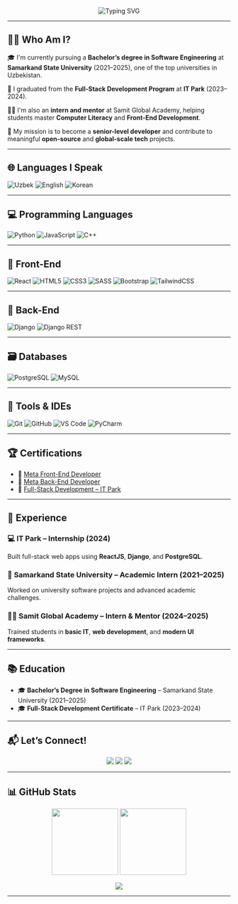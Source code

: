 <!-- Header -->
<p align="center">
  <img src="https://readme-typing-svg.demolab.com?font=Fira+Code&duration=4000&pause=1000&color=00BFFF&width=600&lines=Assalomu+alaikum!+I'm+Elmurod+Azodov;Full-Stack+Developer;ReactJS+%7C+Django+%7C+PostgreSQL;Software+Engineer+from+Uzbekistan;Let's+Build+the+Future!" alt="Typing SVG" />
</p>



---

## 👨‍🎓 Who Am I?

🎓 I'm currently pursuing a **Bachelor’s degree in Software Engineering** at **Samarkand State University** (2021–2025), one of the top universities in Uzbekistan.

🚀 I graduated from the **Full-Stack Development Program** at **IT Park** (2023–2024).

🧑‍🏫 I'm also an **intern and mentor** at Samit Global Academy, helping students master **Computer Literacy** and **Front-End Development**.

🌟 My mission is to become a **senior-level developer** and contribute to meaningful **open-source** and **global-scale tech** projects.

---

## 🌐 Languages I Speak

![Uzbek](https://img.shields.io/badge/O'zbek-Ona_til-lightgrey?style=flat-square&logo=googletranslate)
![English](https://img.shields.io/badge/English-A2-blue?style=flat-square&logo=bookstack)
![Korean](https://img.shields.io/badge/Korean-TOPIK%20I%20(Level%202)-brightgreen?style=flat-square&logo=academia)

---

## 💻 Programming Languages

![Python](https://img.shields.io/badge/-Python-3776AB?style=for-the-badge&logo=python)
![JavaScript](https://img.shields.io/badge/-JavaScript-F7DF1E?style=for-the-badge&logo=javascript)
![C++](https://img.shields.io/badge/-C++-00599C?style=for-the-badge&logo=cplusplus)

---

## 🎨 Front-End

![React](https://img.shields.io/badge/-React-20232A?style=for-the-badge&logo=react)
![HTML5](https://img.shields.io/badge/-HTML5-E34F26?style=for-the-badge&logo=html5)
![CSS3](https://img.shields.io/badge/-CSS3-1572B6?style=for-the-badge&logo=css3)
![SASS](https://img.shields.io/badge/-SASS-CC6699?style=for-the-badge&logo=sass)
![Bootstrap](https://img.shields.io/badge/-Bootstrap-7952B3?style=for-the-badge&logo=bootstrap)
![TailwindCSS](https://img.shields.io/badge/-TailwindCSS-38B2AC?style=for-the-badge&logo=tailwind-css)

---

## 🔧 Back-End

![Django](https://img.shields.io/badge/-Django-092E20?style=for-the-badge&logo=django)
![Django REST](https://img.shields.io/badge/-DRF-FF1700?style=for-the-badge&logo=django)

---

## 🗃️ Databases

![PostgreSQL](https://img.shields.io/badge/-PostgreSQL-4169E1?style=for-the-badge&logo=postgresql)
![MySQL](https://img.shields.io/badge/-MySQL-00758F?style=for-the-badge&logo=mysql)

---

## 🧰 Tools & IDEs

![Git](https://img.shields.io/badge/-Git-F05032?style=for-the-badge&logo=git)
![GitHub](https://img.shields.io/badge/-GitHub-181717?style=for-the-badge&logo=github)
![VS Code](https://img.shields.io/badge/-VSCode-007ACC?style=for-the-badge&logo=visual-studio-code)
![PyCharm](https://img.shields.io/badge/-PyCharm-000000?style=for-the-badge&logo=pycharm)

---

## 🏆 Certifications

- 📘 [Meta Front-End Developer](#)
- 📗 [Meta Back-End Developer](#)
- 📙 [Full-Stack Development – IT Park](#)

---

## 💼 Experience

### 💻 **IT Park** – Internship (2024)  
Built full-stack web apps using **ReactJS**, **Django**, and **PostgreSQL**.

### 🏫 **Samarkand State University** – Academic Intern (2021–2025)  
Worked on university software projects and advanced academic challenges.

### 👨‍🏫 **Samit Global Academy** – Intern & Mentor (2024–2025)  
Trained students in **basic IT**, **web development**, and **modern UI frameworks**.

---

## 📚 Education

- 🎓 **Bachelor’s Degree in Software Engineering** – Samarkand State University (2021–2025)
- 🎓 **Full-Stack Development Certificate** – IT Park (2023–2024)

---

## 📬 Let’s Connect!

<p align="center">
  <a href="mailto:the.elmurod@gmail.com"><img src="https://img.shields.io/badge/Gmail-D14836?style=for-the-badge&logo=gmail&logoColor=white"></a>
  <a href="https://t.me/the_elmurod"><img src="https://img.shields.io/badge/Telegram-2CA5E0?style=for-the-badge&logo=telegram&logoColor=white"></a>
  <a href="https://github.com/ElmurodAzodov"><img src="https://img.shields.io/badge/GitHub-100000?style=for-the-badge&logo=github&logoColor=white"></a>
</p>

---

## 📊 GitHub Stats

<p align="center">
  <img src="https://github-readme-stats.vercel.app/api?username=ElmurodAzodov&show_icons=true&theme=radical&hide_border=true&count_private=true" height="150" />
  <img src="https://github-readme-streak-stats.herokuapp.com?user=ElmurodAzodov&theme=radical&hide_border=true" height="150" />
</p>

<p align="center">
  <img src="https://github-readme-activity-graph.vercel.app/graph?username=ElmurodAzodov&theme=react-dark&hide_border=true" />
</p>

---